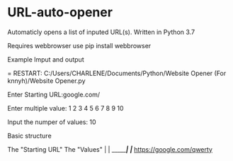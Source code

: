 # URL-auto-opener
Automaticly opens a list of inputed URL(s). Written in Python 3.7

Requires webbrowser
use pip install webbrowser

Example Imput and output

= RESTART: C:/Users/CHARLENE/Documents/Python/Website Opener (For knnyh)/Website Opener.py

Enter Starting URL:google.com/

Enter multiple value: 1 2 3 4 5 6 7 8 9 10

Input the numper of values: 10


Basic structure
  
  The "Starting URL"   The "Values"
                   |         |
       ____________|______ __|___
        https://google.com/qwerty
